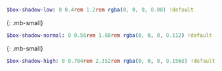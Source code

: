 ``` sass
$box-shadow-low: 0 0.4rem 1.2rem rgba(0, 0, 0, 0.08) !default
```
{: .mb-small}

``` sass
$box-shadow-normal: 0 0.56rem 1.68rem rgba(0, 0, 0, 0.112) !default
```
{: .mb-small}

``` sass
$box-shadow-high: 0 0.784rem 2.352rem rgba(0, 0, 0, 0.1568) !default
```